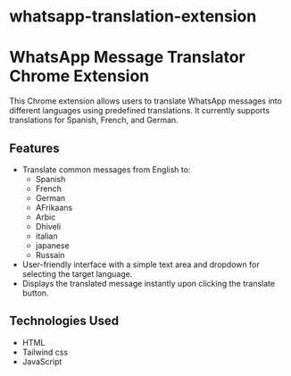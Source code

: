 # whatsapp-translation-extension

# WhatsApp Message Translator Chrome Extension

This Chrome extension allows users to translate WhatsApp messages into different languages using predefined translations. It currently supports translations for Spanish, French, and German.

## Features

- Translate common messages from English to:
  - Spanish
  - French
  - German
  - AFrikaans
  - Arbic
  - Dhiveli
  - italian
  - japanese
  - Russain
- User-friendly interface with a simple text area and dropdown for selecting the target language.
- Displays the translated message instantly upon clicking the translate button.

## Technologies Used

- HTML
- Tailwind css
- JavaScript
